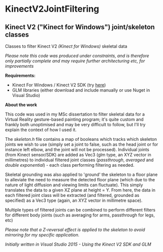 # KinectV2JointFiltering
## Kinect V2 ("Kinect for Windows") joint/skeleton classes

Classes to filter Kinect V2 *(Kinect for Windows)* skeletal data

*Please note this code was produced under constraints, and is therefore only partially complete and may require further architecturing etc, for improvements*

**Requirements:**

- Kinect For Windows / Kinect V2 SDK (try [here](https://www.microsoft.com/en-gb/download/details.aspx?id=44561))
- GLM libraries (either download and include manually or use Nuget in Visual Studio)

**About the work**

This code was used in my MSc dissertation to filter skeletal data for a Virtual Reality gesture-based painting program; it's quite custom and frankly both unoptimised and may be very difficult to follow, but I'll try explain the context of how I used it.

The *skeleton.h* file contains a map of booleans which tracks which skeleton joints we wish to use (simply set a joint to false, such as the head joint or for instance left elbow, and the joint will not be processed). Individual joints (from Kinect sensor/SDK) are added as Vec3 (glm type, an XYZ vector in millimetres) to individual filtered joint classes (*passthrough*, *averaged* and *double exponential*) - each class performing filtering as needed.

Skeletal grounding was also applied to 'ground' the skeleton to a floor plane to alleviate the need to measure the detected floor plane (which due to the nature of light diffusion and viewing limits can fluctuate). This simply translates the data to a given XZ plane at height = Y. From here, the data in each filtered joint class will be extracted (and filtered, grounded as specified) as a Vec3 type (again, an XYZ vector in millimetre space).

Multiple types of filtered joints can be combined to perform different filters for different body joints (such as averaging for arms, passthrough for legs, etc)

*Please note that a Z-reversal effect is applied to the skeleton to avoid mirroring for my specific application.*

*Initially written in Visual Studio 2015 - Using the Kinect V2 SDK and GLM*
